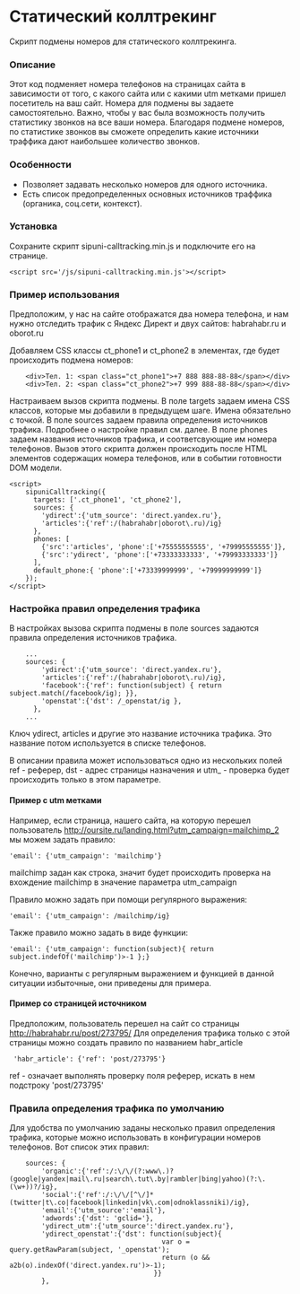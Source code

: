 # Статический коллтрекинг
Скрипт подмены номеров для статического коллтрекинга.

### Описание
Этот код подменяет номера телефонов на страницах сайта в зависимости от того, с какого сайта или с какими utm метками пришел посетитель на ваш сайт. Номера для подмены вы задаете самостоятельно. Важно, чтобы у вас была возможность получить статистику звонков на все ваши номера. Благодаря подмене номеров, по статистике звонков вы сможете определить какие источники траффика дают наибольшее количество звонков. 

### Особенности
 * Позволяет задавать несколько номеров для одного источника. 
 * Есть список предопределенных основных источников траффика (органика, соц.сети, контекст).

### Установка
Сохраните скрипт sipuni-calltracking.min.js и подключите его на странице.
```
<script src='/js/sipuni-calltracking.min.js'></script>
```

### Пример использования
Предположим, у нас на сайте отображатся два номера телефона, и нам нужно отследить трафик с Яндекс Директ и двух сайтов: habrahabr.ru и oborot.ru

Добавляем CSS классы ct_phone1 и ct_phone2 в элементах, где будет происходить подмена номеров:
```
    <div>Тел. 1: <span class="ct_phone1">+7 888 888-88-88</span></div>
    <div>Тел. 2: <span class="ct_phone2">+7 999 888-88-88</span></div>
```    

Настраиваем вызов скрипта подмены. 
В поле targets задаем имена CSS классов, которые мы добавили в предыдущем шаге. Имена обязательно с точкой.
В поле sources задаем правила определения источников трафика. Подробнее о настройке правил см. далее. 
В поле phones задаем названия источников трафика, и соответсвующие им номера телефонов. 
Вызов этого скрипта должен происходить после HTML элементов содержащих номера телефонов, или в событии готовности DOM модели.
```
<script>
    sipuniCalltracking({
      targets: ['.ct_phone1', 'ct_phone2'],
      sources: {
        'ydirect':{'utm_source': 'direct.yandex.ru'},
        'articles':{'ref':/(habrahabr|oborot\.ru)/ig}
      },
      phones: [
        {'src':'articles', 'phone':['+75555555555', '+79995555555']},
        {'src':'ydirect', 'phone':['+73333333333', '+79993333333']}
      ],
      default_phone:{ 'phone':['+73339999999', '+79999999999']}
    });
</script>
```

### Настройка правил определения трафика
В настройках вызова скрипта подмены в поле sources задаются правила определения источников трафика. 
```
    ...
    sources: {
        'ydirect':{'utm_source': 'direct.yandex.ru'},
        'articles':{'ref':/(habrahabr|oborot\.ru)/ig},
        'facebook':{'ref': function(subject) { return subject.match(/facebook/ig); }},
        'openstat':{'dst': /_openstat/ig },
      },
    ...  
```      
Ключ ydirect, articles и другие это название источника трафика. Это название потом используется в списке телефонов.

В описании правила может использоваться одно из нескольких полей ref - реферер, dst - адрес страницы назначения и  utm_ - проверка будет происходить только в этом параметре.

#### Пример с utm метками
Например, если страница, нашего сайта, на которую перешел пользователь http://oursite.ru/landing.html?utm_campaign=mailchimp_2 мы можем задать правило:
```
'email': {'utm_campaign': 'mailchimp'}
```
mailchimp задан как строка, значит будет происходить проверка на вхождение mailchimp в значение параметра utm_campaign

Правило можно задать при помощи регулярного выражения:
```
'email': {'utm_campaign': /mailchimp/ig}
```

Также правило можно задать в виде функции:
```
'email': {'utm_campaign': function(subject){ return subject.indefOf('mailchimp')>-1 };}
```

Конечно, варианты с регулярным выражением и функцией в данной ситуации избыточные, они приведены для примера.

#### Пример со страницей источником
Предположим, пользователь перешел на сайт со страницы http://habrahabr.ru/post/273795/
Для определения трафика только с этой страницы можно создать правило по названием habr_article
```
 'habr_article': {'ref': 'post/273795'}
```
ref - означает выполнять проверку поля реферер, искать в нем подстроку 'post/273795'

### Правила определения трафика по умолчанию
Для удобства по умолчанию заданы несколько правил определения трафика, которые можно использовать в конфигурации номеров телефонов. Вот список этих правил:
```
    sources: {
        'organic':{'ref':/:\/\/(?:www\.)?(google|yandex|mail\.ru|search\.tut\.by|rambler|bing|yahoo)(?:\.(\w+))?/ig},
        'social':{'ref':/:\/\/[^\/]*(twitter|t\.co|facebook|linkedin|vk\.com|odnoklassniki)/ig},
        'email':{'utm_source':'email'},
        'adwords':{'dst': 'gclid='},
        'ydirect_utm':{'utm_source':'direct.yandex.ru'},
        'ydirect_openstat':{'dst': function(subject){
                                      var o = query.getRawParam(subject, '_openstat');
                                      return (o && a2b(o).indexOf('direct.yandex.ru')>-1);
                                    }}
        },
```
